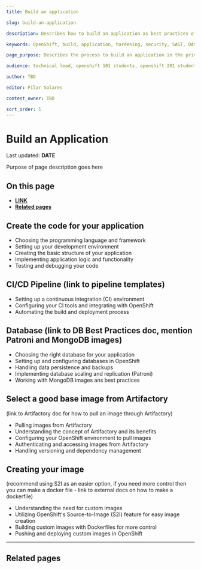 ```yaml
---
title: Build an application

slug: build-an-application

description: Describes how to build an application as best practices of the platform. 

keywords: OpenShift, build, application, hardening, security, SAST, DAST, PaaS, Risk Mitigation, build best practices, app 

page_purpose: Describes the process to build an application in the private cloud as a Service Platform

audience: technical lead, openshift 101 students, openshift 201 students,  developers

author: TBD

editor: Pilar Solares

content_owner: TBD

sort_order: 1
---
```



# Build an Application 
Last updated: **DATE**

Purpose of page description goes here 

## On this page
* [**LINK**](#link) 
* [**Related pages**](#related-pages)

<!-- ### End of On this page -->

<!-- ### The following topics are listed as suggestions - still to be discussed with subject matter expert  -->

## Create the code for your application
- Choosing the programming language and framework
- Setting up your development environment 
- Creating the basic structure of your application 
- Implementing application logic and functionality
- Testing and debugging your code

## CI/CD Pipeline (link to pipeline templates)
- Setting up a continuous integration (CI) environment
- Configuring your CI tools and integrating with OpenShift 
- Automating the build and deployment process

## Database (link to DB Best Practices doc, mention Patroni and MongoDB images)
- Choosing the right database for your application
- Setting up and configuring databases in OpenShift 
- Handling data persistence and backups
- Implementing database scaling and replication (Patroni) 
- Working with MongoDB images ans best practices 
## Select a good base image from Artifactory
(link to Artifactory doc for how to pull an image through Artifactory)
- Pulling images from Artifactory
- Understanding the concept of Artifactory and its benefits
- Configuring your OpenShift environment to pull images
- Authenticating and accessing images from Artifactory
- Handling versioning and dependency management 

## Creating your image 
(recommend using S2I as an easier option, if you need more control then you can make a docker file - link to external docs on how to make a dockerfile)
- Understanding the need for custom images
- Utilizing OpenShift's Source-to-Image (S2I) feature for easy image creation
- Building custom images with Dockerfiles for more control
- Pushing and deploying custom images in OpenShift 




---
## Related pages 